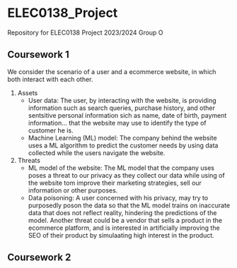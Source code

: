 # ELEC0138_Project
Repository for ELEC0138 Project 2023/2024 Group O

## Coursework 1
We consider the scenario of a user and a ecommerce website, in which both interact with each other. 
1. Assets
    - User data: The user, by interacting with the website, is providing information such as search queries, purchase history, and other sentsitive personal information sich as name, date of birth, payment information... that the website may use to identify the type of customer he is.
    - Machine Learning (ML) model: The company behind the website uses a ML algorithm to predict the customer needs by using data collected while the users navigate the website.
2. Threats
    - ML model of the website: The ML model that the company uses poses a threat to our privacy as they collect our data while using of the website tom improve their marketing strategies, sell our information or other purposes.
    - Data poisoning: A user concerned with his privacy, may try to purposedly poson the data so that the ML model trains on inaccurate data that does not reflect reality, hindering the predictions of the model. Another threat could be a vendor that sells a product in the ecommerce platform, and is interested in artificially improving the SEO of their product by simulaating high interest in the product.

## Coursework 2

